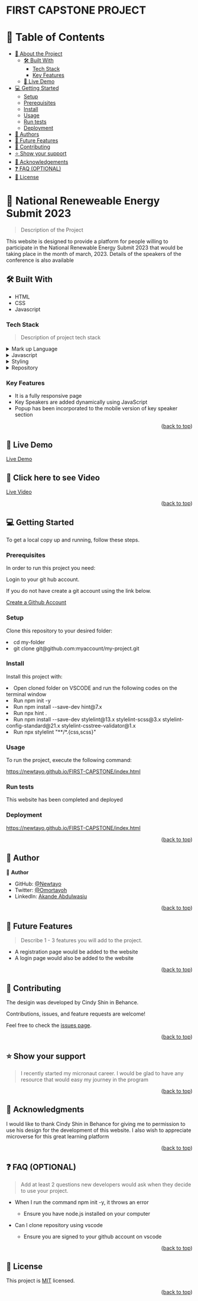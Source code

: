 <a name="readme-top"></a>




  <h1><b>FIRST CAPSTONE PROJECT</b></h1>

</div>



# 📗 Table of Contents

- [📖 About the Project](#about-project)
  - [🛠 Built With](#built-with)
    - [Tech Stack](#tech-stack)
    - [Key Features](#key-features)
  - [🚀 Live Demo](#live-demo)
- [💻 Getting Started](#getting-started)
  - [Setup](#setup)
  - [Prerequisites](#prerequisites)
  - [Install](#install)
  - [Usage](#usage)
  - [Run tests](#run-tests)
  - [Deployment](#triangular_flag_on_post-deployment)
- [👥 Authors](#authors)
- [🔭 Future Features](#future-features)
- [🤝 Contributing](#contributing)
- [⭐️ Show your support](#support)
- [🙏 Acknowledgements](#acknowledgements)
- [❓ FAQ (OPTIONAL)](#faq)
- [📝 License](#license)



# 📖 National Reneweable Energy Submit 2023<a name="about-project"></a>

> Description of the Project

This website is designed to provide a platform for people willing to participate in the National Renewable Energy Submit 2023 that would be taking place in the month of march, 2023. Details of the speakers of the conference is also available

## 🛠 Built With <a name="built-with"></a>
<ul>
  <li>HTML</li> 
  <li>CSS</li>
   <li>Javascript</li>
</ul>

### Tech Stack <a name="tech-stack"></a>

> Description of project tech stack 

<details>
  <summary>Mark up Language</summary>
  <ul>
    <li><a href="https://html.com/">HTML</a></li>
  </ul>
</details>

<details>
  <summary>Javascript</summary>
  <ul>
    <li><a href="https://html.com/">HavaScript</a></li>
  </ul>
</details>

<details>
  <summary>Styling</summary>
  <ul>
    <li><a href="https://www.w3.org/Style/CSS/Overview.en.html/">CSS</a></li>
  </ul>
</details>

<details>
<summary>Repository</summary>
  <ul>
    <li><a href="https://www.https://github.com//">Github</a></li>
  </ul>
</details>



### Key Features <a name="key-features"></a>



- It is a fully responsive page
- Key Speakers are added dynamically using JavaScript
- Popup has been incorporated to the mobile version of key speaker section

<p align="right">(<a href="#readme-top">back to top</a>)</p>



## 🚀 Live Demo <a name="live-demo" href="https://https://newtayo.github.io/Clean-Energy-Submit/"></a>
<a href="https://https://newtayo.github.io/Clean-Energy-Submit/">Live Demo</a>

 ## 🚀 Click here to see Video <a name="live-demo" href="https://www.loom.com/share/d62387d0970f469cabee6dd02fdf5528"></a> 
  
<a href="https://www.loom.com/share/c068b8dc024e48f89c27c260c8e6333c">Live Video</a>
<p align="right">(<a href="#readme-top">back to top</a>)</p>



## 💻 Getting Started <a name="getting-started"></a>


To get a local copy up and running, follow these steps.

### Prerequisites

In order to run this project you need:

Login to your git hub account.

If you do not have create a git account using the link below.

<a href ="wwww.github.com"> Create a Github Account</a>

### Setup

Clone this repository to your desired folder:


  <li> cd my-folder
  <li> git clone git@github.com:myaccount/my-project.git


### Install

Install this project with:

<li> Open cloned folder on VSCODE and run the following codes on the terminal window
<li> Run npm init -y 
<li> Run npm install --save-dev hint@7.x
<li> Run npx hint .
<li> Run npm install --save-dev stylelint@13.x stylelint-scss@3.x stylelint-config-standard@21.x stylelint-csstree-validator@1.x
<li> Run npx stylelint "**/*.{css,scss}"

### Usage

To run the project, execute the following command:

 https://newtayo.github.io/FIRST-CAPSTONE/index.html

### Run tests

This website has been completed and deployed

### Deployment

https://newtayo.github.io/FIRST-CAPSTONE/index.html



<p align="right">(<a href="#readme-top">back to top</a>)</p>



## 👥 Author <a name="authors"></a>



👤 **Author**

- GitHub: [@Newtayo](https://github.com/Newtayo)
- Twitter: [@Omortayoh](https://twitter.com/Omortayoh)
- LinkedIn: [Akande Abdulwasiu](https://linkedin.com/in/AkandeAbdulwasiu)



<p align="right">(<a href="#readme-top">back to top</a>)</p>



## 🔭 Future Features <a name="future-features"></a>

> Describe 1 - 3 features you will add to the project.


-  A registration page would be added to the website
-  A login page would also be added to the website



<p align="right">(<a href="#readme-top">back to top</a>)</p>



## 🤝 Contributing <a name="contributing"></a>

The desigin was developed by  Cindy Shin in Behance.

Contributions, issues, and feature requests are welcome!

Feel free to check the [issues page](../../issues/).

<p align="right">(<a href="#readme-top">back to top</a>)</p>



## ⭐️ Show your support <a name="support"></a>

> I recently started my micronaut career. I would be glad to have any resource that would easy my journey in the program

<p align="right">(<a href="#readme-top">back to top</a>)</p>



## 🙏 Acknowledgments <a name="acknowledgements"></a>



I would like to thank Cindy Shin in Behance for giving me to permission to use his design for the development of this website. I also wish to appreciate microverse for this great learning platform

<p align="right">(<a href="#readme-top">back to top</a>)</p>



## ❓ FAQ (OPTIONAL) <a name="faq"></a>

> Add at least 2 questions new developers would ask when they decide to use your project.

- When I run the command npm init -y, it throws an error  

  - Ensure you have node.js installed on your computer

- Can I clone repository using vscode

  - Ensure you are signed to your github account on vscode

<p align="right">(<a href="#readme-top">back to top</a>)</p>



## 📝 License <a name="license"></a>

This project is [MIT](https://github.com/Newtayo/FIRST-CAPSTONE/blob/main/LICENSE) licensed.


<p align="right">(<a href="#readme-top">back to top</a>)</p>
